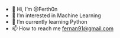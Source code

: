- 👋 Hi, I’m @Ferth0n
- 👀 I’m interested in Machine Learning
- 🌱 I’m currently learning Python 
- 📫 How to reach me fernan91@gmail.com
